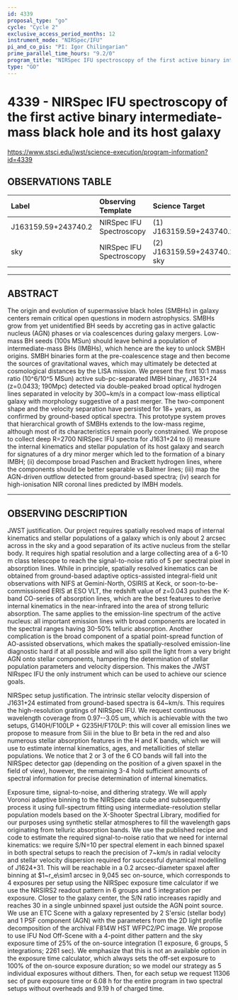 ```yaml
---
id: 4339
proposal_type: "go"
cycle: "Cycle 2"
exclusive_access_period_months: 12
instrument_mode: "NIRSpec/IFU"
pi_and_co_pis: "PI: Igor Chilingarian"
prime_parallel_time_hours: "9.2/0"
program_title: "NIRSpec IFU spectroscopy of the first active binary intermediate-mass black hole and its host galaxy"
type: "GO"
---
```

# 4339 - NIRSpec IFU spectroscopy of the first active binary intermediate-mass black hole and its host galaxy
https://www.stsci.edu/jwst/science-execution/program-information?id=4339
## OBSERVATIONS TABLE
| Label                  | Observing Template       | Science Target               |
| :--------------------- | :----------------------- | :--------------------------- |
| J163159.59+243740.2    | NIRSpec IFU Spectroscopy | (1) J163159.59+243740.2      |
| sky                    | NIRSpec IFU Spectroscopy | (2) J163159.59+243740.2-sky |

---

## ABSTRACT

The origin and evolution of supermassive black holes (SMBHs) in galaxy centers remain critical open questions in modern astrophysics. SMBHs grow from yet unidentified BH seeds by accreting gas in active galactic nucleus (AGN) phases or via coalescences during galaxy mergers. Low-mass BH seeds (100s MSun) should leave behind a population of intermediate-mass BHs (IMBHs), which hence are the key to unlock SMBH origins. SMBH binaries form at the pre-coalescence stage and then become the sources of gravitational waves, which may ultimately be detected at cosmological distances by the LISA mission.
We present the first 10:1 mass ratio (10^6/10^5 MSun) active sub-pc-separated IMBH binary, J1631+24 (z=0.0433; 190Mpc) detected via double-peaked broad optical hydrogen lines separated in velocity by 300~km/s in a compact low-mass elliptical galaxy with morphology suggestive of a past merger. The two-component shape and the velocity separation have persisted for 18+ years, as confirmed by ground-based optical spectra. This prototype system proves that hierarchical growth of SMBHs extends to the low-mass regime, although most of its characteristics remain poorly constrained.
We propose to collect deep R=2700 NIRSpec IFU spectra for J1631+24 to (i) measure the internal kinematics and stellar population of its host galaxy and search for signatures of a dry minor merger which led to the formation of a binary IMBH; (ii) decompose broad Paschen and Brackett hydrogen lines, where the components should be better separable vs Balmer lines; (iii) map the AGN-driven outflow detected from ground-based spectra; (iv) search for high-ionisation NIR coronal lines predicted by IMBH models.

---

## OBSERVING DESCRIPTION

JWST justification. Our project requires spatially resolved maps of internal kinematics and stellar populations of a galaxy which is only about 2 arcsec across in the sky and a good separation of its active nucleus from the stellar body. It requires high spatial resolution and a large collecting area of a 6-10 m class telescope to reach the signal-to-noise ratio of 5 per spectral pixel in absorption lines. While in principle, spatially resolved kinematics can be obtained from ground-based adaptive optics-assisted integral-field unit observations with NIFS at Gemini-North, OSIRIS at Keck, or soon-to-be-commissioned ERIS at ESO VLT, the redshift value of z=0.043 pushes the K-band CO-series of absorption lines, which are the best features to derive internal kinematics in the near-infrared into the area of strong telluric absorption. The same applies to the emission-line spectrum of the active nucleus: all important emission lines with broad components are located in the spectral ranges having 30-50% telluric absorption. Another complication is the broad component of a spatial point-spread function of AO-assisted observations, which makes the spatially-resolved emission-line diagnostic hard if at all possible and will also spill the light from a very bright AGN onto stellar components, hampering the determination of stellar population parameters and velocity dispersion. This makes the JWST NIRspec IFU the only instrument which can be used to achieve our science goals.

NIRSpec setup justification. The intrinsic stellar velocity dispersion of J1631+24 estimated from ground-based spectra is 64~km/s. This requires the high-resolution gratings of NIRSpec IFU. We request continuous wavelength coverage from 0.97--3.05 um, which is achievable with the two setups, G140H/F100LP + G235H/F170LP: this will cover all emission lines we propose to measure from Siii in the blue to Br beta in the red and also numerous stellar absorption features in the H and K bands, which we will use to estimate internal kinematics, ages, and metallicities of stellar populations. We notice that 2 or 3 of the 6 CO bands will fall into the NIRSpec detector gap (depending on the position of a given spaxel in the field of view), however, the remaining 3-4 hold sufficient amounts of spectral information for precise determination of internal kinematics.

Exposure time, signal-to-noise, and dithering strategy. We will apply Voronoi adaptive binning to the NIRSpec data cube and subsequently process it using full-spectrum fitting using intermediate-resolution stellar population models based on the X-Shooter Spectral Library, modified for our purposes using synthetic stellar atmospheres to fill the wavelength gaps originating from telluric absorption bands. We use the published recipe and code to estimate the required signal-to-noise ratio that we need for internal kinematics: we require S/N=10 per spectral element in each binned spaxel in both spectral setups to reach the precision of 7~km/s in radial velocity and stellar velocity dispersion required for successful dynamical modelling of J1624+31. This will be reachable in a 0.2 arcsec-diameter spaxel after binning at \$1~r\_e\sim1 arcsec in 9,045 sec on-source, which corresponds to 4 exposures per setup using the NIRSpec exposure time calculator if we use the NRSIRS2 readout pattern in 6 groups and 5 integration per exposure. Closer to the galaxy center, the S/N ratio increases rapidly and reaches 30 in a single unbinned spaxel just outside the AGN point source. We use an ETC Scene with a galaxy represented by 2 S'ersic (stellar body) and 1 PSF component (AGN) with the parameters from the 2D light profile decomposition of the archival F814W HST WFPC2/PC image. We propose to use IFU Nod Off-Scene with a 4-point dither pattern and the sky exposure time of 25% of the on-source integration (1 exposure, 6 groups, 5 integrations; 2261 sec). We emphasize that this is not an available option in the exposure time calculator, which always sets the off-set exposure to 100% of the on-source exposure duration; so we model our strategy as 5 individual exposures without dithers. Then, for each setup we request 11306 sec of pure exposure time or 6.08 h for the entire program in two spectral setups without overheads and 9.19 h of charged time.